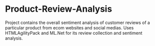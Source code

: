# Product-Review-Analysis

Project contains the overall sentiment analysis of customer reviews of a particular product from ecom websites and social medias. Uses HTMLAgilityPack and ML.Net for its review collection and sentiment analysis.
